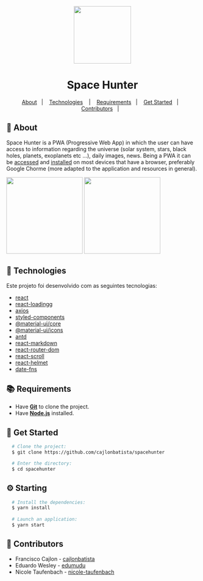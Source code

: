 <p align="center"><img src="https://spacehunter.vercel.app/static/media/rocket.585ceaf1.svg" width="150px" align="center"></p>

<h1 align="center">Space Hunter</h1>

<p align="center">
  <a href="#page_with_curl-about">About</a>&nbsp;&nbsp;&nbsp;|&nbsp;&nbsp;&nbsp;
  <a href="#hammer-technologies">Technologies</a>
  &nbsp;&nbsp;&nbsp;|&nbsp;&nbsp;&nbsp;
  <a href="#books-requirements">Requirements</a>&nbsp;&nbsp;&nbsp;|&nbsp;&nbsp;&nbsp;
  <a href="#rocket-get-started">Get Started</a>&nbsp;&nbsp;&nbsp;|&nbsp;&nbsp;&nbsp;
  <a href="#handshake-contributors">Contributors</a>&nbsp;&nbsp;&nbsp;|&nbsp;&nbsp;&nbsp;
</p>

## :page_with_curl: About

Space Hunter is a PWA (Progressive Web App) in which the user can have access to information regarding the universe (solar system, stars, black holes, planets, exoplanets etc ...), daily images, news.
Being a PWA it can be [accessed](https://spacehunter.vercel.app) and [installed](https://spacehunter.vercel.app) on most devices that have a browser, preferably Google Chorme (more adapted to the application and resources in general).

<span align="center"><img width="200px" src="https://github.com/cajlonbatista/spacehunter/blob/master/assets/device.jpg?raw=true"/></span>
<span align="center"><img width="200px" src="https://github.com/cajlonbatista/spacehunter/blob/master/assets/photos.jpg?raw=true"/></span>

## :hammer: Technologies

Este projeto foi desenvolvido com as seguintes tecnologias:
- [react](https://pt-br.reactjs.org/)
- [react-loadingg](https://www.npmjs.com/package/react-loading)
- [axios](https://github.com/axios/axios)
- [styled-components](https://styled-components.com/)
- [@material-ui/core](https://www.npmjs.com/package/@material-ui/core)
- [@material-ui/icons](https://www.npmjs.com/package/@material-ui/icons)
- [antd](https://ant.design/docs/react/use-with-create-react-app)
- [react-markdown](https://www.npmjs.com/package/react-markdown)
- [react-router-dom](https://www.npmjs.com/package/react-router-dom)
- [react-scroll](https://www.npmjs.com/package/react-scroll)
- [react-helmet](https://www.npmjs.com/package/react-helmet)
- [date-fns](https://www.npmjs.com/package/date-fns)

## :books: Requirements
 - Have [**Git**](https://git-scm.com/) to clone the project.
 - Have [**Node.js**](https://nodejs.org/en/) installed.
## :rocket: Get Started
``` bash
  # Clone the project:
  $ git clone https://github.com/cajlonbatista/spacehunter

  # Enter the directory:
  $ cd spacehunter
```
## :gear: Starting
``` bash
  # Install the dependencies:
  $ yarn install
  
  # Launch an application:
  $ yarn start
 ```
## :handshake: Contributors
  - Francisco Cajlon - [cajlonbatista](https://github.com/cajlonbatista)
  - Eduardo Wesley - [edumudu](https://github.com/edumudu)
  - Nicole Taufenbach - [nicole-taufenbach](https://github.com/nicole-taufenbach)

